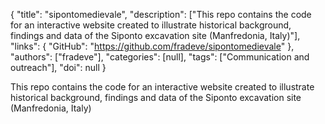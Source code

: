 {
  "title": "sipontomedievale",
  "description": ["This repo contains the code for an interactive website created to illustrate historical background, findings and data of the Siponto excavation site (Manfredonia, Italy)"],
  "links": {
    "GitHub": "https://github.com/fradeve/sipontomedievale"
  },
  "authors": ["fradeve"],
  "categories": [null],
  "tags": ["Communication and outreach"],
  "doi": null
}

<!-- Generated by csv2md.R – do not edit by hand -->

This repo contains the code for an interactive website created to illustrate historical background, findings and data of the Siponto excavation site (Manfredonia, Italy)